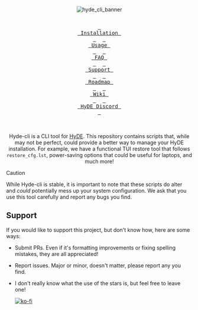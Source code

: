 <div align="center">
  <br>

![hyde_cli_banner](https://raw.githubusercontent.com/krhyme7/hyde-cli/master/Assets/hyde_cli_banner.png)

  <br>
  <a href="https://hydeproject.pages.dev/guides/cli/#installation"><kbd> <br> Installation <br> </kbd></a>&ensp;&ensp;
  <a href="https://raw.githubusercontent.com/HyDE-Project/Hyde-cli/master/USAGE.md"><kbd> <br> Usage <br> </kbd></a>&ensp;&ensp;
  <a href="https://hydeproject.pages.dev/reference/faqs/"><kbd> <br> FAQ <br> </kbd></a>&ensp;&ensp;
  <a href="#support"><kbd> <br> Support <br> </kbd></a>&ensp;&ensp;
  <a href="https://hydeproject.pages.dev/reference/roadmap/"><kbd> <br> Roadmap <br> </kbd></a>&ensp;&ensp;
  <a href="https://github.com/HyDE-Project/Hyde-cli/wiki"><kbd> <br> Wiki <br> </kbd></a>&ensp;&ensp;
  <a href="https://discord.gg/qWehcFJxPa"><kbd> <br> HyDE Discord <br> </kbd></a>
  <br><br><br>

Hyde-cli is a CLI tool for [HyDE](https://github.com/prasanthrangan/hyprdots).
This repository contains scripts that, while may not be perfect, could provide a better way to manage your HyDE installation.
For example, we have a functional TUI restore tool that follows `restore_cfg.lst`, power-saving options that could be useful for laptops, and much more!

</div>

> [!CAUTION]
> While Hyde-cli is stable, it is important to note that these scripts do alter and *could* potentially mess up your system configuration.
> We ask that you use this tool carefully and report any bugs you find.


## Support

If you would like to support this project, but don't know how, here are some ways:

- Submit PRs. Even if it's formatting improvements or fixing spelling mistakes, they are all appreciated!
- Report issues. Major or minor, doesn't matter, please report any you find.
- I don't really know what the use of the stars is, but feel free to leave one!
  
  [![ko-fi](https://ko-fi.com/img/githubbutton_sm.svg)](https://ko-fi.com/A0A3TECUZ) 
